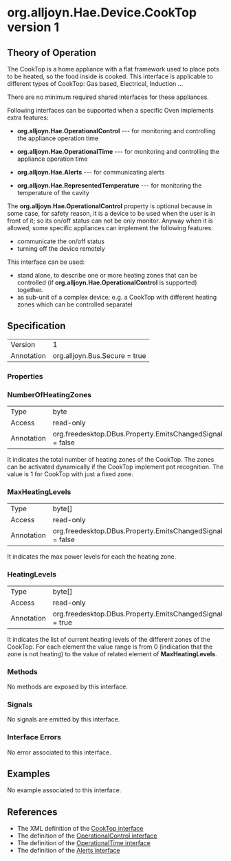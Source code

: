 # org.alljoyn.Hae.Device.CookTop version 1

## Theory of Operation

The CookTop is a home appliance with a flat framework used to place pots to be
heated, so the food inside is cooked. This interface is applicable to different
types of CookTop: Gas based, Electrical, Induction ...

There are no minimum required shared interfaces for these appliances.

Following interfaces can be supported when a specific Oven implements extra
features:

  * **org.alljoyn.Hae.OperationalControl** --- for monitoring and controlling
    the appliance operation time

  * **org.alljoyn.Hae.OperationalTime** --- for monitoring and controlling the
    appliance operation time

  * **org.alljoyn.Hae.Alerts** --- for communicating alerts

  * **org.alljoyn.Hae.RepresentedTemperature** --- for monitoring the
    temperature of the cavity

The **org.alljoyn.Hae.OperationalControl** property is optional because in some
case, for safety reason, it is a device to be used when the user is in front of
it; so its on/off status can not be only monitor.
Anyway when it is allowed, some specific appliances can implement the following
features:

  * communicate the on/off status
  * turning off the device remotely

This interface can be used:
  * stand alone, to describe one or more heating zones that can be controlled
    (if **org.alljoyn.Hae.OperationalControl** is supported) together.
  * as sub-unit of a complex device; e.g. a CookTop with different heating zones
    which can be controlled separatel

## Specification

|            |                               |
| ---------- | ----------------------------- |
| Version    | 1                             |
| Annotation | org.alljoyn.Bus.Secure = true |

### Properties

### NumberOfHeatingZones

|            |                                                          |
| ---------- | -------------------------------------------------------- |
| Type       | byte                                                     |
| Access     | read-only                                                |
| Annotation | org.freedesktop.DBus.Property.EmitsChangedSignal = false |

It indicates the total number of heating zones of the CookTop.
The zones can be activated dynamically if the CookTop implement pot recognition.
The value is 1 for CookTop with just a fixed zone.

### MaxHeatingLevels

|            |                                                          |
| ---------- | -------------------------------------------------------- |
| Type       | byte[]                                                   |
| Access     | read-only                                                |
| Annotation | org.freedesktop.DBus.Property.EmitsChangedSignal = false |

It indicates the max power levels for each the heating zone.

### HeatingLevels

|            |                                                         |
| ---------- | ------------------------------------------------------- |
| Type       | byte[]                                                  |
| Access     | read-only                                               |
| Annotation | org.freedesktop.DBus.Property.EmitsChangedSignal = true |
	
It indicates the list of current heating levels of the different zones of the
CookTop.
For each element the value range is from 0 (indication that the zone is not
heating) to the value of related element of **MaxHeatingLevels**.

### Methods

No methods are exposed by this interface.

### Signals

No signals are emitted by this interface.

### Interface Errors

No error associated to this interface.

## Examples

No example associated to this interface.

## References

  * The XML definition of the [CookTop interface](CookTop-v1.xml)
  * The definition of the [OperationalControl interface](/org.alljoyn.Hae/OperationalControl-v1)
  * The definition of the [OperationalTime interface](/org.alljoyn.Hae/OperationalTime-v1)
  * The definition of the [Alerts interface](/org.alljoyn.Hae/Alerts-v1)
